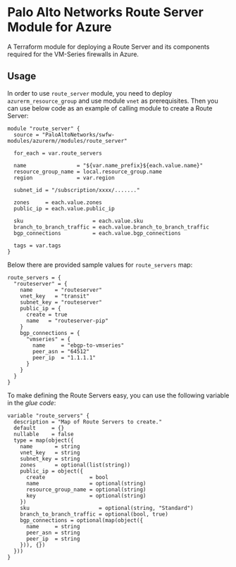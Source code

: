 # Palo Alto Networks Route Server Module for Azure

A Terraform module for deploying a Route Server and its components required for the VM-Series firewalls in Azure.

## Usage

In order to use `route_server` module, you need to deploy `azurerm_resource_group` and use module `vnet` as
prerequisites.
Then you can use below code as an example of calling module to create a Route Server:

```hcl
module "route_server" {
  source = "PaloAltoNetworks/swfw-modules/azurerm//modules/route_server"

  for_each = var.route_servers

  name                = "${var.name_prefix}${each.value.name}"
  resource_group_name = local.resource_group.name
  region              = var.region

  subnet_id = "/subscription/xxxx/......."

  zones     = each.value.zones
  public_ip = each.value.public_ip

  sku                      = each.value.sku
  branch_to_branch_traffic = each.value.branch_to_branch_traffic
  bgp_connections          = each.value.bgp_connections

  tags = var.tags
}
```

Below there are provided sample values for `route_servers` map:

```hcl
route_servers = {
  "routeserver" = {
    name       = "routeserver"
    vnet_key   = "transit"
    subnet_key = "routeserver"
    public_ip = {
      create = true
      name   = "routeserver-pip"
    }
    bgp_connections = {
      "vmseries" = {
        name     = "ebgp-to-vmseries"
        peer_asn = "64512"
        peer_ip  = "1.1.1.1"
      }
    }
  }
}
```

To make defining the Route Servers easy, you can use the following variable in the *glue code*:

```hcl
variable "route_servers" {
  description = "Map of Route Servers to create."
  default     = {}
  nullable    = false
  type = map(object({
    name       = string
    vnet_key   = string
    subnet_key = string
    zones      = optional(list(string))
    public_ip = object({
      create              = bool
      name                = optional(string)
      resource_group_name = optional(string)
      key                 = optional(string)
    })
    sku                      = optional(string, "Standard")
    branch_to_branch_traffic = optional(bool, true)
    bgp_connections = optional(map(object({
      name     = string
      peer_asn = string
      peer_ip  = string
    })), {})
  }))
}
```